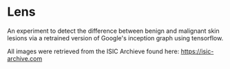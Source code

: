 # Lens
An experiment to detect the difference between benign and malignant skin lesions via a retrained version of Google's inception graph using tensorflow.

All images were retrieved from the ISIC Archieve found here: https://isic-archive.com


